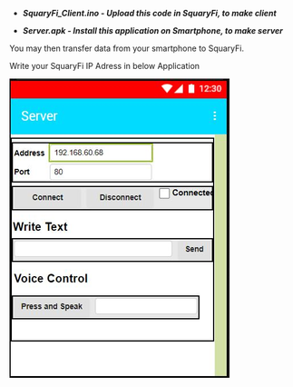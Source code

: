 * ***SquaryFi_Client.ino - Upload this code in SquaryFi, to make client***

* ***Server.apk - Install this application on Smartphone, to make server***

You may then transfer data from your smartphone to SquaryFi.

Write your SquaryFi IP Adress in below Application

<img src = "https://github.com/sbcshop/SquaryFi-Software/blob/main/images/server.JPG"/>


